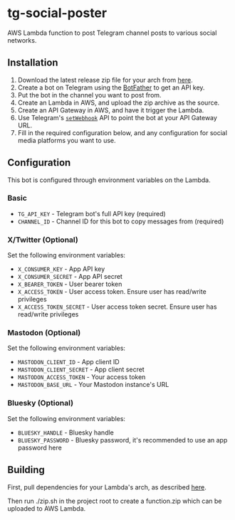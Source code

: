 # tg-social-poster
AWS Lambda function to post Telegram channel posts to various social networks.

## Installation
1. Download the latest release zip file for your arch from [here](https://github.com/Mowsh/tg-social-poster/releases).
2. Create a bot on Telegram using the [BotFather](https://t.me/BotFather) to get an API key.
3. Put the bot in the channel you want to post from.
3. Create an Lambda in AWS, and upload the zip archive as the source.
4. Create an API Gateway in AWS, and have it trigger the Lambda.
5. Use Telegram's [`setWebhook`](https://core.telegram.org/bots/api#setwebhook) API to point the bot at your API Gateway URL.
6. Fill in the required configuration below, and any configuration for social media platforms you want to use.

## Configuration
This bot is configured through environment variables on the Lambda.

### Basic
- `TG_API_KEY` - Telegram bot's full API key (required)
- `CHANNEL_ID` - Channel ID for this bot to copy messages from (required)

### X/Twitter (Optional)
Set the following environment variables:

- `X_CONSUMER_KEY` - App API key
- `X_CONSUMER_SECRET` - App API secret
- `X_BEARER_TOKEN` - User bearer token
- `X_ACCESS_TOKEN` - User access token.  Ensure user has read/write privileges
- `X_ACCESS_TOKEN_SECRET` - User access token secret.  Ensure user has read/write privileges

### Mastodon (Optional)
Set the following environment variables:

- `MASTODON_CLIENT_ID` - App client ID
- `MASTODON_CLIENT_SECRET` - App client secret
- `MASTODON_ACCESS_TOKEN` - Your access token
- `MASTODON_BASE_URL` - Your Mastodon instance's URL

### Bluesky (Optional)
Set the following environment variables:

- `BLUESKY_HANDLE` - Bluesky handle
- `BLUESKY_PASSWORD` - Bluesky password, it's recommended to use an app password here

## Building

First, pull dependencies for your Lambda's arch, as described [here](https://docs.aws.amazon.com/lambda/latest/dg/python-package.html#python-package-native-libraries).

Then run ./zip.sh in the project root to create a function.zip which can be uploaded to AWS Lambda.

